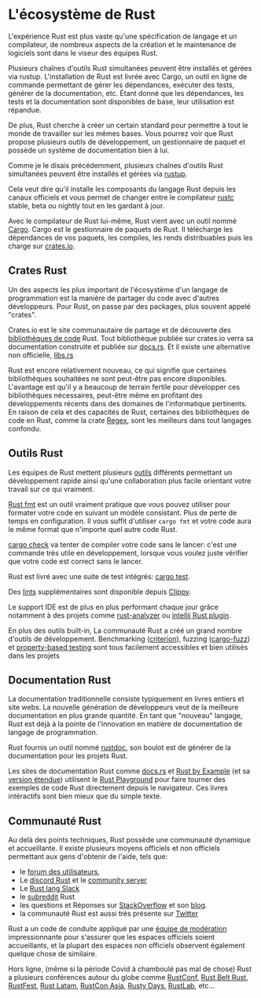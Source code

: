# L'écosystème de Rust

L'expérience Rust est plus vaste qu'une spécification de langage et un compilateur, de nombreux aspects de la création et le maintenance de logiciels sont dans le viseur des équipes Rust.

Plusieurs chaînes d'outils Rust simultanées peuvent être installés et gérées via rustup.
L'installation de Rust est livrée avec Cargo, un outil en ligne de commande permettant de gérer les dépendances, exécuter des tests, générer de la documentation, etc.
Étant donné que les dépendances, les tests et la documentation sont disponibles de base, leur utilisation est répandue.

De plus, Rust cherche à créer un certain standard pour permettre à tout le monde de travailler sur les mêmes bases.
Vous pourrez voir que Rust propose plusieurs outils de développement, un gestionnaire de paquet et possède un système de documentation bien à lui.

Comme je le disais précédemment, plusieurs chaînes d'outils Rust simultanées peuvent être installés et gérées via [rustup](https://rust-lang.github.io/rustup/).

Cela veut dire qu'il installe les composants du langage Rust depuis les canaux officiels et vous permet de changer entre le compilateur [rustc](https://doc.rust-lang.org/rustc/index.html) stable, beta ou nightly tout en les gardant à jour.

Avec le compilateur de Rust lui-même, Rust vient avec un outil nommé [Cargo](https://doc.rust-lang.org/cargo/).
Cargo est le gestionnaire de paquets de Rust.
Il télécharge les dépendances de vos paquets, les compiles, les rends distribuables puis les charge sur [crates.io](https://crates.io/).

## Crates Rust

Un des aspects les plus important de l'écosystème d'un langage de programmation est la manière de partager du code avec d'autres développeurs.
Pour Rust, on passe par des packages, plus souvent appelé "crates".

Crates.io est le site communautaire de partage et de découverte des [bibliothèques de code](https://en.wikipedia.org/wiki/Library_(computing)) Rust.
Tout bibliothèque publiée sur crates.io verra sa documentation construite et publiée sur [docs.rs](https://docs.rs/).
Et il existe une alternative non officielle, [libs.rs](https://lib.rs/)

Rust est encore relativement nouveau, ce qui signifie que certaines bibliothèques souhaitées ne sont peut-être pas encore disponibles.
L'avantage est qu'il y a beaucoup de terrain fertile pour développer ces bibliothèques nécessaires, peut-être même en profitant des développements récents dans des domaines de l'informatique pertinents.
En raison de cela et des capacités de Rust, certaines des bibliothèques de code en Rust, comme la crate [Regex](https://github.com/rust-lang/regex), sont les meilleurs dans tout langages confondu.

## Outils Rust

Les équipes de Rust mettent plusieurs [outils](https://www.rust-lang.org/tools) différents permettant un développement rapide ainsi qu'une collaboration plus facile orientant votre travail sur ce qui vraiment.

[Rust fmt](https://github.com/rust-lang/rustfmt#quick-start) est un outil vraiment pratique que vous pouvez utiliser pour formater votre code en suivant un modèle consistant. Plus de perte de temps en configuration.
Il vous suffit d'utiliser `cargo fmt` et votre code aura le même format que n'importe quel autre code Rust.

[cargo check](https://doc.rust-lang.org/edition-guide/rust-2018/cargo-and-crates-io/cargo-check-for-faster-checking.html) va tenter de compiler votre code sans le lancer: c'est une commande très utile en développement, lorsque vous voulez juste vérifier que votre code est correct sans le lancer.

Rust est livré avec une suite de test intégrés: [cargo test](https://doc.rust-lang.org/cargo/commands/cargo-test.html).

Des [lints](https://en.wikipedia.org/wiki/Lint_(software)) supplémentaires sont disponible depuis [Clippy](https://github.com/rust-lang/rust-clippy).

Le support IDE est de plus en plus performant chaque jour grâce notamment à des projets comme [rust-analyzer](https://rust-analyzer.github.io/) ou [intellij Rust plugin](https://www.jetbrains.com/rust/).

En plus des outils built-in, La communauté Rust a créé un grand nombre d'outils de développement.
Benchmarking ([criterion](https://bheisler.github.io/criterion.rs/book/index.html)), fuzzing ([cargo-fuzz](https://rust-fuzz.github.io/book/cargo-fuzz.html)) et [property-based testing](https://blog.logrocket.com/property-based-testing-in-rust-with-proptest/) sont tous facilement accessibles et bien utilisés dans les projets

## Documentation Rust

La documentation traditionnelle consiste typiquement en livres entiers et site webs.
La nouvelle génération de développeurs veut de la meilleure documentation en plus grande quantité.
En tant que "nouveau" langage, Rust est déjà à la pointe de l'innovation en matière de documentation de langage de programmation.

Rust fournis un outil nommé [rustdoc](https://doc.rust-lang.org/rustdoc/what-is-rustdoc.html), son boulot est de générer de la documentation pour les projets Rust.

Les sites de documentation Rust comme [docs.rs](http://docs.rs/) et [Rust by Example](https://doc.rust-lang.org/rust-by-example/) (et sa [version étendue](https://rust-by-example-ext.com/)) utilisent le [Rust Playground](https://play.rust-lang.org/) pour faire tourner des exemples de code Rust directement depuis le navigateur.
Ces livres intéractifs sont bien mieux que du simple texte.

## Communauté Rust

Au delà des points techniques, Rust possède une communauté dynamique et accueillante.
Il existe plusieurs moyens officiels et non officiels permettant aux gens d'obtenir de l'aide, tels que:

* le [forum des utilisateurs](https://users.rust-lang.org/),
* Le [discord Rust](https://discord.com/invite/rust-lang) et le [community server](https://discord.com/invite/tcbkpyQ)
* Le [Rust lang Slack](https://rust-slack.herokuapp.com/)
* le [subreddit](https://www.reddit.com/r/rust/d) Rust
* les questions et Réponses sur [StackOverflow](https://stackoverflow.com/questions/tagged/rust) et son [blog](https://stackoverflow.blog/?s=rust).
* la communauté Rust est aussi très présente sur [Twitter](https://twitter.com/)

Rust a un code de conduite appliqué par une [équipe de modération](https://www.rust-lang.org/governance/teams/moderation) impressionnante pour s'assurer que les espaces officiels soient accueillants, et la plupart des espaces non officiels observent également quelque chose de similaire.

Hors ligne, (même si la période Covid à chamboulé pas mal de chose) Rust a plusieurs conférences autour du globe comme [RustConf](https://rustconf.com/), [Rust Belt Rust](https://www.rust-belt-rust.com/), [RustFest](https://rustfest.global/), [Rust Latam](https://www.rustlatam.org/), [RustCon Asia](https://rustcon.asia/), [Rusty Days](https://rusty-days.org/), [RustLab](https://rustlab.it/), etc...
